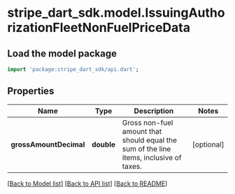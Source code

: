 # stripe_dart_sdk.model.IssuingAuthorizationFleetNonFuelPriceData

## Load the model package
```dart
import 'package:stripe_dart_sdk/api.dart';
```

## Properties
Name | Type | Description | Notes
------------ | ------------- | ------------- | -------------
**grossAmountDecimal** | **double** | Gross non-fuel amount that should equal the sum of the line items, inclusive of taxes. | [optional] 

[[Back to Model list]](../README.md#documentation-for-models) [[Back to API list]](../README.md#documentation-for-api-endpoints) [[Back to README]](../README.md)


